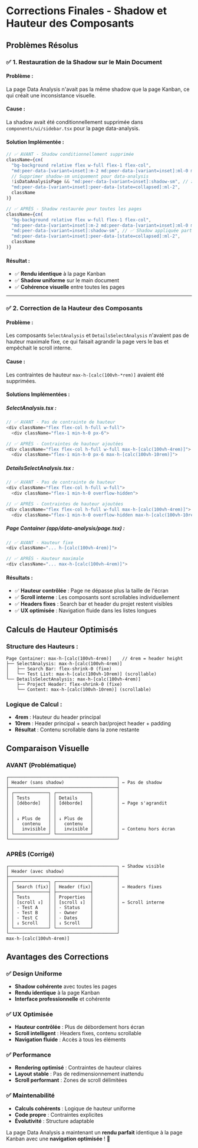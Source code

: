 # Corrections Finales - Shadow et Hauteur des Composants

## Problèmes Résolus

### ✅ **1. Restauration de la Shadow sur le Main Document**

#### **Problème** : 
La page Data Analysis n'avait pas la même shadow que la page Kanban, ce qui créait une inconsistance visuelle.

#### **Cause** : 
La shadow avait été conditionnellement supprimée dans `components/ui/sidebar.tsx` pour la page data-analysis.

#### **Solution Implémentée** :
```typescript
// ✅ AVANT - Shadow conditionnellement supprimée
className={cn(
  "bg-background relative flex w-full flex-1 flex-col",
  "md:peer-data-[variant=inset]:m-2 md:peer-data-[variant=inset]:ml-0 md:peer-data-[variant=inset]:rounded-xl",
  // Supprimer shadow-sm uniquement pour data-analysis
  !isDataAnalysisPage && "md:peer-data-[variant=inset]:shadow-sm", // ❌ Condition supprimée
  "md:peer-data-[variant=inset]:peer-data-[state=collapsed]:ml-2",
  className
)}

// ✅ APRÈS - Shadow restaurée pour toutes les pages
className={cn(
  "bg-background relative flex w-full flex-1 flex-col",
  "md:peer-data-[variant=inset]:m-2 md:peer-data-[variant=inset]:ml-0 md:peer-data-[variant=inset]:rounded-xl",
  "md:peer-data-[variant=inset]:shadow-sm", // ✅ Shadow appliquée partout
  "md:peer-data-[variant=inset]:peer-data-[state=collapsed]:ml-2",
  className
)}
```

#### **Résultat** :
- ✅ **Rendu identique** à la page Kanban
- ✅ **Shadow uniforme** sur le main document
- ✅ **Cohérence visuelle** entre toutes les pages

---

### ✅ **2. Correction de la Hauteur des Composants**

#### **Problème** : 
Les composants `SelectAnalysis` et `DetailsSelectAnalysis` n'avaient pas de hauteur maximale fixe, ce qui faisait agrandir la page vers le bas et empêchait le scroll interne.

#### **Cause** : 
Les contraintes de hauteur `max-h-[calc(100vh-*rem)]` avaient été supprimées.

#### **Solutions Implémentées** :

##### **SelectAnalysis.tsx** :
```typescript
// ✅ AVANT - Pas de contrainte de hauteur
<div className="flex flex-col h-full w-full">
  <div className="flex-1 min-h-0 px-6">

// ✅ APRÈS - Contraintes de hauteur ajoutées
<div className="flex flex-col h-full w-full max-h-[calc(100vh-4rem)]">
  <div className="flex-1 min-h-0 px-6 max-h-[calc(100vh-10rem)]">
```

##### **DetailsSelectAnalysis.tsx** :
```typescript
// ✅ AVANT - Pas de contrainte de hauteur
<div className="flex flex-col h-full w-full">
  <div className="flex-1 min-h-0 overflow-hidden">

// ✅ APRÈS - Contraintes de hauteur ajoutées
<div className="flex flex-col h-full w-full max-h-[calc(100vh-4rem)]">
  <div className="flex-1 min-h-0 overflow-hidden max-h-[calc(100vh-10rem)]">
```

##### **Page Container (app/data-analysis/page.tsx)** :
```typescript
// ✅ AVANT - Hauteur fixe
<div className="... h-[calc(100vh-4rem)]">

// ✅ APRÈS - Hauteur maximale
<div className="... max-h-[calc(100vh-4rem)]">
```

#### **Résultats** :
- ✅ **Hauteur contrôlée** : Page ne dépasse plus la taille de l'écran
- ✅ **Scroll interne** : Les composants sont scrollables individuellement
- ✅ **Headers fixes** : Search bar et header du projet restent visibles
- ✅ **UX optimisée** : Navigation fluide dans les listes longues

## Calculs de Hauteur Optimisés

### **Structure des Hauteurs** :
```
Page Container: max-h-[calc(100vh-4rem)]    // 4rem = header height
├── SelectAnalysis: max-h-[calc(100vh-4rem)]
│   ├── Search Bar: flex-shrink-0 (fixe)
│   └── Test List: max-h-[calc(100vh-10rem)] (scrollable)
└── DetailsSelectAnalysis: max-h-[calc(100vh-4rem)]
    ├── Project Header: flex-shrink-0 (fixe)
    └── Content: max-h-[calc(100vh-10rem)] (scrollable)
```

### **Logique de Calcul** :
- **4rem** : Hauteur du header principal
- **10rem** : Header principal + search bar/project header + padding
- **Résultat** : Contenu scrollable dans la zone restante

## Comparaison Visuelle

### **AVANT** (Problématique)
```
┌─────────────────────────────────────────┐
│ Header (sans shadow)                    │ ← Pas de shadow
├─────────────────────────────────────────┤
│ ┌─────────────┐ ┌─────────────┐         │
│ │ Tests       │ │ Details     │         │
│ │ [déborde]   │ │ [déborde]   │         │ ← Page s'agrandit
│ │             │ │             │         │
│ │             │ │             │         │
│ │ ↓ Plus de   │ │ ↓ Plus de   │         │
│ │   contenu   │ │   contenu   │         │
│ │   invisible │ │   invisible │         │ ← Contenu hors écran
│ └─────────────┘ └─────────────┘         │
└─────────────────────────────────────────┘
```

### **APRÈS** (Corrigé)
```
┌─────────────────────────────────────────┐ ← Shadow visible
│ Header (avec shadow)                    │
├─────────────────────────────────────────┤
│ ┌─────────────┐ ┌─────────────┐         │
│ │ Search (fix)│ │ Header (fix)│         │ ← Headers fixes
│ ├─────────────┤ ├─────────────┤         │
│ │ Tests       │ │ Properties  │         │
│ │ [scroll ↕]  │ │ [scroll ↕]  │         │ ← Scroll interne
│ │ - Test A    │ │ - Status    │         │
│ │ - Test B    │ │ - Owner     │         │
│ │ - Test C    │ │ - Dates     │         │
│ │ ↓ Scroll    │ │ ↓ Scroll    │         │
│ └─────────────┘ └─────────────┘         │
└─────────────────────────────────────────┘
max-h-[calc(100vh-4rem)]
```

## Avantages des Corrections

### ✅ **Design Uniforme**
- **Shadow cohérente** avec toutes les pages
- **Rendu identique** à la page Kanban
- **Interface professionnelle** et cohérente

### ✅ **UX Optimisée**
- **Hauteur contrôlée** : Plus de débordement hors écran
- **Scroll intelligent** : Headers fixes, contenu scrollable
- **Navigation fluide** : Accès à tous les éléments

### ✅ **Performance**
- **Rendering optimisé** : Contraintes de hauteur claires
- **Layout stable** : Pas de redimensionnement inattendu
- **Scroll performant** : Zones de scroll délimitées

### ✅ **Maintenabilité**
- **Calculs cohérents** : Logique de hauteur uniforme
- **Code propre** : Contraintes explicites
- **Évolutivité** : Structure adaptable

La page Data Analysis a maintenant un **rendu parfait** identique à la page Kanban avec une **navigation optimisée** ! 🚀
